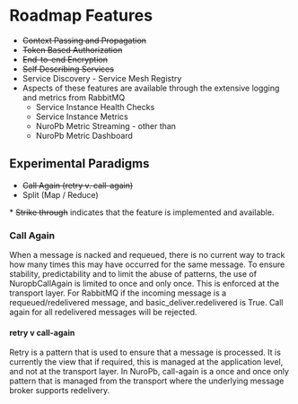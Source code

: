 # Roadmap Features

* ~~Context Passing and Propagation~~
* ~~Token Based Authorization~~
* ~~End-to-end Encryption~~
* ~~Self Describing Services~~
* Service Discovery - Service Mesh Registry
* Aspects of these features are available through the extensive logging and metrics from RabbitMQ
  * Service Instance Health Checks
  * Service Instance Metrics
  * NuroPb Metric Streaming - other than 
  * NuroPb Metric Dashboard

## Experimental Paradigms 

* ~~Call Again (retry v. call-again)~~
* Split (Map / Reduce)

\* ~~Strike through~~ indicates that the feature is implemented and available.

### Call Again
When a message is nacked and requeued, there is no current way to track how many
times this may have occurred for the same message. To ensure stability, 
predictability and to limit the abuse of patterns, the use of NuropbCallAgain is 
limited to once and only once. This is enforced at the transport layer. For RabbitMQ
if the incoming message is a requeued/redelivered message, and 
basic_deliver.redelivered is True. Call again for all redelivered messages will be 
rejected.

#### retry v call-again
Retry is a pattern that is used to ensure that a message is processed. It is currently
the view that if required, this is managed at the application level, and not at the 
transport layer. In NuroPb, call-again is a once and once only pattern that is managed 
from the transport where the underlying message broker supports redelivery.  